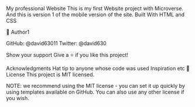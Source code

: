 My professional Website 
This is my first Website project with Microverse. And this is version 1 of the mobile version of the site. 
Built With
HTML and CSS



👤 Author1

GitHub: @david63011
Twitter: @david630



Show your support
Give a ⭐️ if you like this project!

Acknowledgments
Hat tip to anyone whose code was used
Inspiration
etc
📝 License
This project is MIT licensed.

NOTE: we recommend using the MIT license - you can set it up quickly by using templates available on GitHub. You can also use any other license if you wish.
